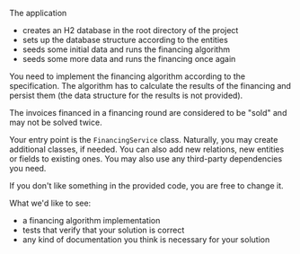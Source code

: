 The application 
* creates an H2 database in the root directory of the project
* sets up the database structure according to the entities
* seeds some initial data and runs the financing algorithm
* seeds some more data and runs the financing once again

You need to implement the financing algorithm according to the specification. The algorithm has to
calculate the results of the financing and persist them (the data structure for the results is not provided).

The invoices financed in a financing round are considered to be "sold" and may not be solved twice. 

Your entry point is the `FinancingService` class. Naturally, you may create additional classes, if needed. 
You can also add new relations, new entities or fields to existing ones. You may also use any third-party 
dependencies you need. 

If you don't like something in the provided code, you are free to change it. 

What we'd like to see:
* a financing algorithm implementation
* tests that verify that your solution is correct
* any kind of documentation you think is necessary for your solution